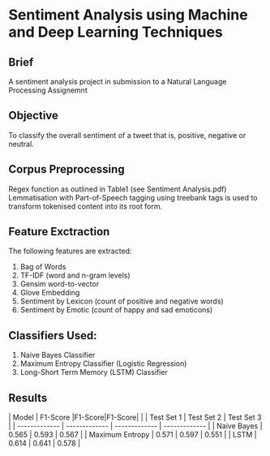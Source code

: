 # Sentiment Analysis using Machine and Deep Learning Techniques

## Brief 
A sentiment analysis project in submission to a Natural Language Processing Assignemnt

## Objective 
To classify the overall sentiment of a tweet that is, positive, negative or neutral. 

## Corpus Preprocessing
Regex function as outlined in Table1 (see Sentiment Analysis.pdf)
Lemmatisation with Part-of-Speech tagging using treebank tags is used to transform tokenised content into its root form. 

## Feature Exctraction
The following features are extracted: 
1. Bag of Words
2. TF-IDF (word and n-gram levels) 
3. Gensim word-to-vector
4. Glove Embedding
5. Sentiment by Lexicon (count of positive and negative words) 
6. Sentiment by Emotic (count of happy and sad emoticons)

## Classifiers Used:
1. Naive Bayes Classifier
2. Maximum Entropy Classifier (Logistic Regression)
3. Long-Short Term Memory (LSTM) Classifier

## Results
| Model  | F1-Score |F1-Score|F1-Score|
|   | Test Set 1 | Test Set 2 | Test Set 3 |
| ------------- | ------------- | ------------- | ------------- |
| Naive Bayes	  | 0.565    | 0.593	| 0.567 | 
| Maximum Entropy	| 0.571  	| 0.597	| 0.551 |
| LSTM	| 0.614  	| 0.641	| 0.578 |

